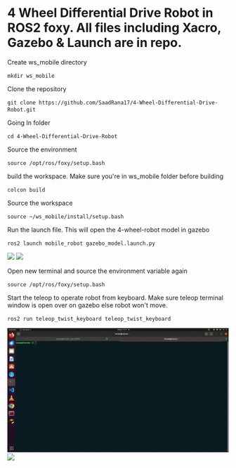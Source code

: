 # 4 Wheel Differential Drive Robot in ROS2 foxy. All files including Xacro, Gazebo & Launch are in repo.

Create ws_mobile directory
```
mkdir ws_mobile
```

Clone the repository
```
git clone https://github.com/SaadRana17/4-Wheel-Differential-Drive-Robot.git

```

Going In folder
```
cd 4-Wheel-Differential-Drive-Robot

```


Source the environment
```
source /opt/ros/foxy/setup.bash

```

build the workspace. Make sure you're in ws_mobile folder before building
```
colcon build

```

Source the workspace
```
source ~/ws_mobile/install/setup.bash

```

Run the launch file. This will open the 4-wheel-robot model in gazebo
```
ros2 launch mobile_robot gazebo_model.launch.py

```
![](https://github.com/SaadRana17/4-Wheel-Differential-Drive-Robot/blob/main/1_ws.gif)
![](https://github.com/SaadRana17/4-Wheel-Differential-Drive-Robot/blob/main/2_ws.gif)

Open new terminal and source the environment variable again
```
source /opt/ros/foxy/setup.bash

```

Start the teleop to operate robot from keyboard. Make sure teleop terminal window is open over on gazebo else robot won't move.
```
ros2 run teleop_twist_keyboard teleop_twist_keyboard

```

![](https://github.com/SaadRana17/4-Wheel-Differential-Drive-Robot/blob/main/3_ws.gif)
![](https://github.com/SaadRana17/4-Wheel-Differential-Drive-Robot/blob/main/4_ws.gif)

